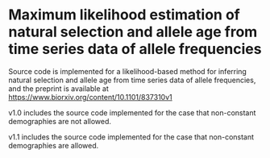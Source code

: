 # Maximum likelihood estimation of natural selection and allele age from time series data of allele frequencies
Source code is implemented for a likelihood-based method for inferring natural selection and allele age from time series data of allele frequencies, and the preprint is available at https://www.biorxiv.org/content/10.1101/837310v1

v1.0 includes the source code implemented for the case that non-constant demographies are not allowed.

v1.1 includes the source code implemented for the case that non-constant demographies are allowed.
